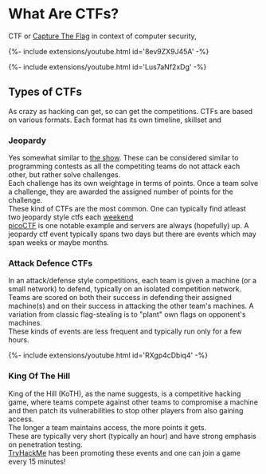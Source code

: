 # What Are CTFs?
CTF or [Capture The Flag](https://en.wikipedia.org/wiki/Capture_the_flag#Computer_security) in context of computer security, 

{%- include extensions/youtube.html id='8ev9ZX9J45A' -%}

{%- include extensions/youtube.html id='Lus7aNf2xDg' -%}


## Types of CTFs
As crazy as hacking can get, so can get the competitions. CTFs are based on various formats. Each format has its own timeline, skillset and

### Jeopardy
Yes somewhat similar to [the show](https://en.wikipedia.org/wiki/Jeopardy!). These can be considered similar to programming contests as all the competiting teams do not attack each other, but rather solve challenges.  
Each challenge has its own weightage in terms of points. Once a team solve a challenge, they are awarded the assigned number of points for the challenge.  
These kind of CTFs are the most common. One can typically find atleast two jeopardy style ctfs each [weekend](https://ctftime.org/event/list/upcoming)  
[picoCTF](https://picoctf.com/) is one notable example and servers are always (hopefully) up.
A jeopardy ctf event typically spans two days but there are events which may span weeks or maybe months.  

### Attack Defence CTFs
In an attack/defense style competitions, each team is given a machine (or a small network) to defend, typically on an isolated competition network.  
Teams are scored on both their success in defending their assigned machine(s) and on their success in attacking the other team's machines. A variation from classic flag-stealing is to "plant" own flags on opponent's machines.  
These kinds of events are less frequent and typically run only for a few hours.  

{%- include extensions/youtube.html id='RXgp4cDbiq4' -%}

### King Of The Hill
King of the Hill (KoTH), as the name suggests, is a competitive hacking game, where teams compete against other teams to compromise a machine and then patch its vulnerabilities to stop other players from also gaining access.  
The longer a team maintains access, the more points it gets.  
These are typically very short (typically an hour) and have strong emphasis on penetration testing.  
[TryHackMe](https://tryhackme.com/games/koth) has been promoting these events and one can join a game every 15 minutes!  



